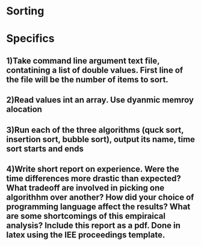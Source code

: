 # Sorting
# Specifics
## 1)Take command line argument text file, contatining a list of double values. First line of the file will be the number of items to sort.
## 2)Read values int an array. Use dyanmic memroy alocation
## 3)Run each of the three algorithms (quck sort, insertion sort, bubble sort), output its name, time sort starts and ends
## 4)Write short report on experience. Were the time differences more drastic than expected? What tradeoff are involved in picking one algorithhm over another? How did your choice of programming language affect the results? What are some shortcomings of this empiraical analysis? Include this report as a pdf. Done in latex using the IEE proceedings template. 

